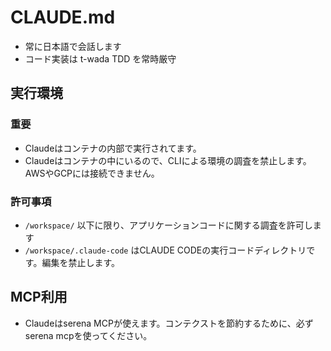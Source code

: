 # CLAUDE.md

- 常に日本語で会話します
- コード実装は t-wada TDD を常時厳守

## 実行環境

### 重要
- Claudeはコンテナの内部で実行されてます。
- Claudeはコンテナの中にいるので、CLIによる環境の調査を禁止します。AWSやGCPには接続できません。
### 許可事項
- `/workspace/` 以下に限り、アプリケーションコードに関する調査を許可します
- `/workspace/.claude-code` はCLAUDE CODEの実行コードディレクトリです。編集を禁止します。

## MCP利用
- Claudeはserena MCPが使えます。コンテクストを節約するために、必ずserena mcpを使ってください。
